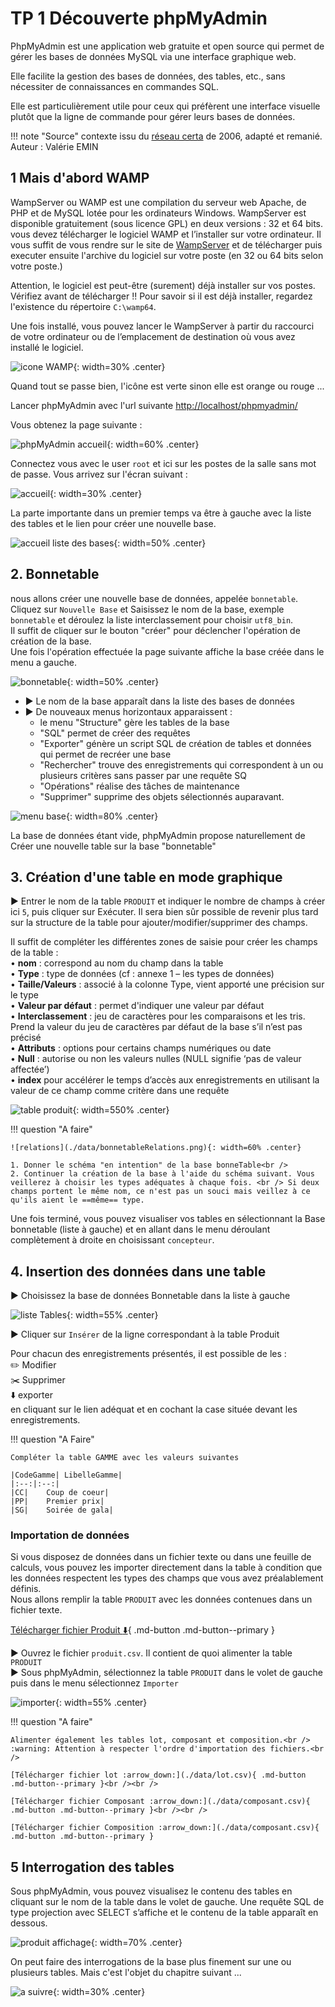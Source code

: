 # TP 1 Découverte phpMyAdmin
PhpMyAdmin est une application web gratuite et open source qui permet de gérer les bases de données MySQL via une interface graphique web.

Elle facilite la gestion des bases de données, des tables, etc., sans nécessiter de connaissances en commandes SQL.

Elle est particulièrement utile pour ceux qui préfèrent une interface visuelle plutôt que la ligne de commande pour gérer leurs bases de données. 

!!! note "Source"
    contexte issu du [réseau certa](https://www.reseaucerta.org/content/fiche-outil-phpmyadmin-mysql) de 2006, adapté et remanié. Auteur : Valérie EMIN

## 1 Mais d'abord WAMP

WampServer ou WAMP est une compilation du serveur web Apache, de PHP et de MySQL lotée pour les ordinateurs Windows.
WampServer est disponible gratuitement (sous licence GPL) en deux versions : 32 et 64 bits.
vous devez télécharger le logiciel WAMP et l’installer sur votre ordinateur. Il vous suffit de vous rendre sur le site de [WampServer](https://www.wampserver.com/fr/) et de télécharger puis executer ensuite l'archive du logiciel sur votre poste (en 32 ou 64 bits selon votre poste.)

Attention, le logiciel est peut-être (surement) déjà installer sur vos postes. Vérifiez avant de télécharger !! 
Pour savoir si il est déjà installer, regardez l'existence du répertoire `C:\wamp64`.

Une fois installé, vous pouvez lancer le WampServer à partir du raccourci de votre ordinateur ou de l’emplacement de destination où vous avez installé le logiciel.

![icone WAMP](./data/iconeWamp.png){: width=30% .center}

Quand tout se passe bien, l'icône est verte sinon elle est orange ou rouge ...

Lancer phpMyAdmin avec l'url suivante [http://localhost/phpmyadmin/](http://localhost/phpmyadmin/)

Vous obtenez la page suivante :

![phpMyAdmin accueil](./data/myadmin.png){: width=60% .center}

Connectez vous avec le user `root` et ici sur les postes de la salle sans mot de passe. 
Vous arrivez sur l'écran suivant :

![accueil](./data/acceuilPHPMyAdmin.png){: width=30% .center}

La parte importante dans un premier temps va être à gauche avec la liste des tables et le lien pour créer une nouvelle base.

![accueil liste des bases](./data/listeBase.png){: width=50% .center}

## 2. Bonnetable

nous allons créer une nouvelle base de données, appelée `bonnetable`.<br />
Cliquez sur `Nouvelle Base` et Saisissez le nom de la base, exemple `bonnetable` et déroulez la liste interclassement pour choisir `utf8_bin`.<br />
Il suffit de cliquer sur le bouton "créer" pour déclencher l'opération de création de la base.<br />
Une fois l'opération effectuée la page suivante affiche la base créée dans le menu a gauche.<br />

![bonnetable](./data/creationBase.png){: width=50% .center}

- :arrow_forward: Le nom de la base apparaît dans la liste des bases de données <br />
- :arrow_forward: De nouveaux menus horizontaux apparaissent : <br />
    * le menu "Structure" gère les tables de la base<br />
    * "SQL" permet de créer des requêtes<br />
    * "Exporter" génère un script SQL de création de tables et données qui permet de recréer une base<br />
    * "Rechercher" trouve des enregistrements qui correspondent à un ou plusieurs critères sans passer par une requête SQ <br />
    * "Opérations" réalise des tâches de maintenance <br />
    * "Supprimer" supprime des objets sélectionnés auparavant.<br />

![menu base](./data/menuBase.png){: width=80% .center}

La base de données étant vide, phpMyAdmin propose naturellement de Créer une nouvelle table sur la base "bonnetable"

## 3. Création d'une table en mode graphique

:arrow_forward: Entrer le nom de la table `PRODUIT` et indiquer le nombre de champs à créer ici `5`, puis cliquer sur Exécuter. Il sera bien sûr possible de revenir plus tard sur la structure de la table pour ajouter/modifier/supprimer des champs. 

Il suffit de compléter les différentes zones de saisie pour créer les champs de la table :<br />
•	**nom** : correspond au nom du champ dans la table<br />
•	**Type** : type de données (cf : annexe 1 – les types de données)<br />
•	**Taille/Valeurs** : associé à la colonne Type, vient apporté une précision sur le type<br />
•	**Valeur par défaut** : permet d'indiquer une valeur par défaut<br />
•	**Interclassement** : jeu de caractères pour les comparaisons et les tris. Prend la valeur du jeu de caractères par défaut de la base s’il n’est pas précisé<br />
•	**Attributs** : options pour certains champs numériques ou date<br />
•	**Null** : autorise ou non les valeurs nulles (NULL signifie ‘pas de valeur affectée’)<br />
•	  **index**  pour accélérer le temps d’accès aux enregistrements en utilisant la valeur de ce champ comme critère dans une requête <br />

![table produit](./data/produit.png){: width=550% .center}

!!! question "A faire"

    ![relations](./data/bonnetableRelations.png){: width=60% .center}

    1. Donner le schéma "en intention" de la base bonneTable<br />
    2. Continuer la création de la base à l'aide du schéma suivant. Vous veillerez à choisir les types adéquates à chaque fois. <br /> Si deux champs portent le même nom, ce n'est pas un souci mais veillez à ce qu'ils aient le ==même== type.

   
Une fois terminé, vous pouvez visualiser vos tables en sélectionnant la Base bonnetable (liste à gauche) et en allant dans le menu déroulant complètement à droite en choisissant `concepteur`.


## 4. Insertion des données dans une table

:arrow_forward: Choisissez la base de données Bonnetable dans la liste à gauche<br />

![liste Tables](./data/listeTable.png){: width=55% .center}

:arrow_forward: Cliquer sur `Insérer` de la ligne correspondant à la table Produit<br />

Pour chacun des enregistrements présentés, il est possible de les :<br />
:pencil2: Modifier<br />
:scissors: Supprimer<br />
:arrow_down: exporter<br />
en cliquant sur le lien adéquat et en cochant la case située devant les enregistrements.

!!! question "A Faire"

    Compléter la table GAMME avec les valeurs suivantes

    |CodeGamme|	LibelleGamme|
    |:--:|:--:|
    |CC|	Coup de coeur|
    |PP|	Premier prix|
    |SG|	Soirée de gala|
    

### Importation de données
Si vous disposez de données dans un fichier texte ou dans une feuille de calculs, vous pouvez les importer directement dans la table à condition que les données respectent les types des champs que vous avez préalablement définis. <br />
Nous allons remplir la table `PRODUIT` avec les données contenues dans un fichier texte.<br />

[Télécharger fichier Produit :arrow_down:](./data/produit.csv){ .md-button .md-button--primary }

:arrow_forward: Ouvrez le fichier `produit.csv`. Il contient de quoi alimenter la table `PRODUIT`<br />
:arrow_forward: Sous phpMyAdmin, sélectionnez la table `PRODUIT` dans le volet de gauche puis dans le menu sélectionnez `Importer`<br />

![importer](./data/produitImportation.png){: width=55% .center}

!!! question "A faire"

    Alimenter également les tables lot, composant et composition.<br />
    :warning: Attention à respecter l'ordre d'importation des fichiers.<br />

    [Télécharger fichier lot :arrow_down:](./data/lot.csv){ .md-button .md-button--primary }<br /><br />

    [Télécharger fichier Composant :arrow_down:](./data/composant.csv){ .md-button .md-button--primary }<br /><br />

    [Télécharger fichier Composition :arrow_down:](./data/composant.csv){ .md-button .md-button--primary }


## 5 Interrogation des tables

Sous phpMyAdmin, vous pouvez visualisez le contenu des tables en cliquant sur le nom de la table dans le volet de gauche.<bt />
Une requête SQL de type projection avec SELECT s’affiche et le contenu de la table apparaît en dessous.

![produit affichage](./data/produitInterrogation.png){: width=70% .center}

On peut faire des interrogations de la base plus finement sur une ou plusieurs tables. Mais c'est l'objet du chapitre suivant ... 

![a suivre](./data/to-be.gif){: width=30% .center}